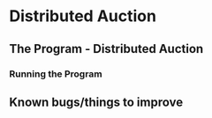 # Distributed Auction


## The Program - Distributed Auction


### Running the Program


## Known bugs/things to improve
